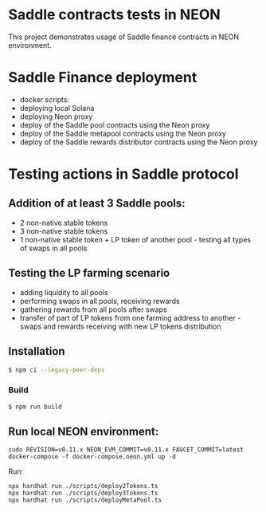 # Saddle contracts tests in NEON

This project demonstrates usage of Saddle finance contracts in NEON environment.

# Saddle Finance deployment
- docker scripts:
- deploying local Solana
- deploying Neon proxy
- deploy of the Saddle pool contracts using the Neon proxy
- deploy of the Saddle metapool contracts using the Neon proxy
- deploy of the Saddle rewards distributor contracts using the Neon proxy

# Testing actions in Saddle protocol
## Addition of at least 3 Saddle pools:

- 2 non-native stable tokens
- 3 non-native stable tokens
- 1 non-native stable token + LP token of another pool - testing all types of swaps in all pools

## Testing the LP farming scenario
- adding liquidity to all pools
- performing swaps in all pools, receiving rewards
- gathering rewards from all pools after swaps
- transfer of part of LP tokens from one farming address to another - swaps and rewards receiving with new LP tokens distribution

## Installation

```bash
$ npm ci --legacy-peer-deps
```

### Build

```bash
$ npm run build
```

## Run local NEON environment:
```shell
sudo REVISION=v0.11.x NEON_EVM_COMMIT=v0.11.x FAUCET_COMMIT=latest docker-compose -f docker-compose.neon.yml up -d
```

Run:

```shell
npx hardhat run ./scripts/deploy2Tokens.ts
npx hardhat run ./scripts/deploy3Tokens.ts
npx hardhat run ./scripts/deployMetaPool.ts
```